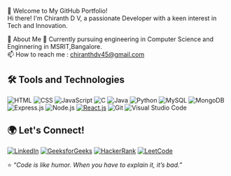 🌟 Welcome to My GitHub Portfolio!
<br/>
Hi there! I'm Chiranth D V, a passionate Developer with a keen interest in Tech and Innovation.
<br/>

🚀 About Me
🌱 Currently pursuing engineering in Computer Science and Enginnering in MSRIT,Bangalore.
<br/>
📫 How to reach me : chiranthdv45@gmail.com


## 🛠 Tools and Technologies
![HTML](https://img.shields.io/badge/HTML-E34F26?style=flat-square&logo=html5&logoColor=white)
![CSS](https://img.shields.io/badge/CSS-1572B6?style=flat-square&logo=css3&logoColor=white)
![JavaScript](https://img.shields.io/badge/JavaScript-F7DF1E?style=flat-square&logo=javascript&logoColor=black)
![C](https://img.shields.io/badge/C-00599C?style=flat-square&logo=c&logoColor=white)
![Java](https://img.shields.io/badge/Java-007396?style=flat-square&logo=java&logoColor=white)
![Python](https://img.shields.io/badge/Python-3776AB?style=flat-square&logo=python&logoColor=white)
![MySQL](https://img.shields.io/badge/MySQL-4479A1?style=flat-square&logo=mysql&logoColor=white)
![MongoDB](https://img.shields.io/badge/MongoDB-47A248?style=flat-square&logo=mongodb&logoColor=white)
![Express.js](https://img.shields.io/badge/Express.js-000000?style=flat-square&logo=express&logoColor=white)
![Node.js](https://img.shields.io/badge/Node.js-339933?style=flat-square&logo=nodedotjs&logoColor=white)
[![React.js](https://img.shields.io/badge/React.js-61DAFB?style=flat-square&logo=react&logoColor=white)](https://reactjs.org/)
![Git](https://img.shields.io/badge/Git-F05032?style=flat-square&logo=git&logoColor=white)
![Visual Studio Code](https://img.shields.io/badge/VSCode-007ACC?style=flat-square&logo=visualstudiocode&logoColor=white)


## 🌍 Let's Connect!
[![LinkedIn](https://img.shields.io/badge/LinkedIn-0077B5?style=flat-square&logo=linkedin&logoColor=white)](https://www.linkedin.com/in/chiranth-d-v-437221281/)
[![GeeksforGeeks](https://img.shields.io/badge/GeeksforGeeks-008000?style=flat-square&logo=geeksforgeeks&logoColor=white)](https://www.geeksforgeeks.org/user/chirantx5ji/)
[![HackerRank](https://img.shields.io/badge/HackerRank-2EC866?style=flat-square&logo=hackerrank&logoColor=white)](https://www.hackerrank.com/profile/chiranthdv45)
[![LeetCode](https://img.shields.io/badge/LeetCode-FFA116?style=flat-square&logo=leetcode&logoColor=black)](https://leetcode.com/u/SxeBuIRC69/)

⭐ *“Code is like humor. When you have to explain it, it’s bad.”*
